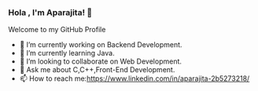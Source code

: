 ### Hola , I'm Aparajita! 👋
Welcome to my GitHub Profile

- 🔭 I’m currently working on Backend Development.
- 🌱 I’m currently learning Java.
- 👯 I’m looking to collaborate on Web Development.
- 💬 Ask me about C,C++,Front-End Development.
- 📫 How to reach me:https://www.linkedin.com/in/aparajita-2b5273218/



